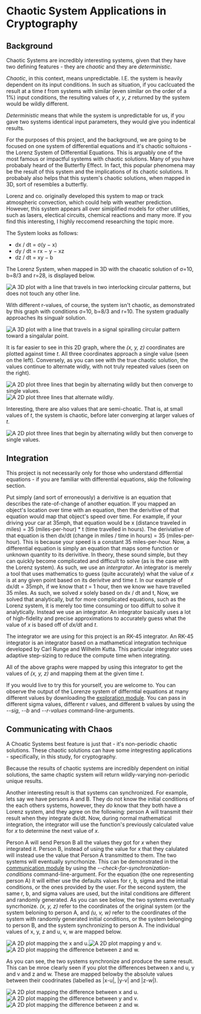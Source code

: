 # Chaotic System Applications in Cryptography

## Background
Chaotic Systems are incredibly interesting systems, given that they have two defining features - they are *chaotic* and they are *deterministic*.

*Chaotic*, in this context, means unpredictable. I.E. the system is heavily dependent on its input conditions. In such as situation, if you caclcuated the result at a time *t* from systems with similar (even similar on the order of a 1%) input conditions, the resulting values of *x*, *y*, *z* returned by the system would be wildly different.

*Deterministic* means that while the system is unpredictable for us, if you gave two systems identical input parameters, they would give you indentical results.

For the purposes of this project, and the background, we are going to be focused on one system of differential equations and it's chaotic soltuions - the Lorenz System of Differential Equations.
This is arguably one of the most famous or impactful systems with chaotic solutions. Many of you have probabaly heard of the Butterfly Effect. In fact, this popular phenomena may be the result of this system and the implications of its chaotic solutions. It probabaly also helps that this system's chaotic solutions, when mapped in 3D, sort of resembles a butterfly.

Lorenz and co. originally developed this system to map or track atmospheric convection, which could help with weather prediction. However, this system appears all over simiplified models for other utilities, such as lasers, electical circuits, chemical reactions and many more. If you find this interesting, I highly reccomend researching the topic more.

The System looks as follows:
- dx / dt = σ(y − x)
- dy / dt = rx − y − xz
- dz / dt = xy − b


The Lorenz System, when mapped in 3D with the chaoatic solution of σ=10, b=8/3 and r=28, is displayed below.

<img src="system_plots/r_values/r=28/Figure 2024-08-18 193846.png" alt="A 3D plot with a line that travels in two interlocking circular patterns, but does not touch any other line.">


With different r-values, of course, the system isn't chaotic, as demonstrated by this graph with conditions σ=10, b=8/3 and r=10. The system gradually approaches its singualr solution.

<img src="system_plots/r_values/r=10/Figure 2024-08-18 193426.png" alt="A 3D plot with a line that travels in a signal spiralling circular pattern toward a singalular point.">

It is far easier to see in this 2D graph, where the *(x, y, z)* coordinates are plotted against time *t*. All three coordinates approach a single value (seen on the left). Conversely, as you can see with the true chaotic solution, the values continue to alternate widly, with not truly repeated values (seen on the right).

<img src="system_plots/r_values/r=10/Figure 2024-08-18 193459.png" alt="A 2D plot three lines that begin by alternating wildly but then converge to single values."><img src="system_plots/r_values/r=28/Figure 2024-08-18 193905.png" alt="A 2D plot three lines that alternate wildly.">

Interesting, there are also values that are semi-choatic. That is, at small values of *t*, the system is chaotic, before later converging at larger values of *t*.

<img src="system_plots/r_values/r=20/Figure 2024-08-18 193625.png" alt="A 2D plot three lines that begin by alternating wildly but then converge to single values.">

## Integration
This project is not necessarily only for those who understand differntial equations - if you are familiar with differential equations, skip the following section.

Put simply (and sort of erroneously) a derivitive is an equation that describes the rate-of-change of another equation. If you mapped an object's location over time with an equation, then the derivitive of that equation would map that object's speed over time. For example, if your driving your car at 35mph, that equation would be x (distance traveled in miles) = 35 (miles-per-hour) * t (time travelled in hours). The deriviative of that equation is then dx/dt (change in miles / time in hours) = 35 (miles-per-hour). This is because your speed is a constant 35 miles-per-hour. 
Now, a differential equation is simply an equation that maps some function or unknown quantity to its derivitive. In theory, these sound simple, but they can quickly become complicated and difficult to solve (as is the case with the Lorenz system). As such, we use an *intergrator*. An integrator is merely a tool that uses mathematics to guess (quite accurately) what the value of *x* is at any given point based on its derivitve and time *t*. In our example of dx/dt = 35mph, if we know that *t* = 1 hour, then we know we have travelled 35 miles. As such, we solved *x* solely based on dx / dt and t,
Now, we solved that analytically, but for more complicated equations, such as the Lorenz system, it is merely too time consuming or too diffult to solve it analytically. Instead we use an integrator. An integrator basically uses a lot of high-fidelity and precise approximations to accurately guess what the value of *x* is based off of *dx/dt* and *t*.

The integrator we are using for this project is an RK-45 integrator. An RK-45 integrator is an integrator based on a mathametical integration technique developed by Carl Runge and Wilhelm Kutta. This particular integrator uses adaptive step-sizing to reduce the compute time when integrating.

All of the above graphs were mapped by using this integrator to get the values of *(x, y, z)* and mapping them at the given time *t*.

If you would live to try this for yourself, you are welcome to. You can observe the output of the Lorenze system of differntial equations at many different values by downloading the [exploration module](exploration.py). You can pass in different sigma values, different r values, and different b values by using the *--sig*, *--b* and *--r-values* command-line-arguments.

## Communicating with Chaos
A Choatic Systems best feature is just that - it's non-periodic chaotic solutions. These chaotic solutions can have some integresting applications - specifically, in this study, for cryptography.

Because the results of chaotic systems are incredibly dependent on initial solutions, the same chaptic system will return wildly-varying non-periodic unique results. 

Another interesting result is that systems can synchronized. For example, lets say we have persons A and B. They do not know the initial conditions of the each others systems, however, they *do* know that they both have a Lorenz system, and they agree on the following: person A will transmit their result when they integrate dx/dt. Now, during normal mathematical integration, the integrator will use the function's previously calculated value for *x* to determine the next value of *x*.

Person A will send Person B all the values they got for *x* when they integrated it.  Person B, instead of using the value for x that they calulated will instead use the value that Person A transmitted to them. The two systems will eventually syncrhonize. This can be demonstrated in the [communication module](communicaton.py) by using the *--check-for-synchronization-conditions* command-line-argument. For the equation (the one representing person A) it will either use the defaults values for r, b, sigma and the intial conditions, or the ones provided by the user. 
For the second system, the same r, b, and sigma values are used, but the inital conditions are different and randomly generated. As you can see below, the two systems eventually syncrhonize. 
*(x, y, z)* refer to the coordinates of the original system (or the system beloning to person A, and *(u, v, w)* refer to the coordinates of the system with randomly generated initial conditions, or the system belonging to person B, and the system synchronizing to person A.
The individual values of x, y, z and u, v, w are mapped below.

<img src="system_plots/synchronization/Figure 2025-06-26 133814.png" alt="A 2D plot mapping the x and u."><img src="system_plots/synchronization/Figure 2025-06-26 133845.png" alt="A 2D plot mapping y and v."><img src="system_plots/synchronization/Figure 2025-06-26 133849.png" alt="A 2D plot mapping the difference between z and w.">


As you can see, the two systems synchronize and produce the same result. This can be mroe clearly seen if you plot the differences between x and u, y and v and z and w. These are mapped belowby the absolute values between their coodrinates (labelled as |x-u|, |y-v| and |z-w|).

<img src="system_plots/synchronization/Figure 2025-06-26 133857.png" alt="A 2D plot mapping the difference between x and u."><img src="system_plots/synchronization/Figure 2025-06-26 133903.png" alt="A 2D plot mapping the difference between y and v."><img src="system_plots/synchronization/Figure 2025-06-26 133906.png" alt="A 2D plot mapping the difference between z and w.">








